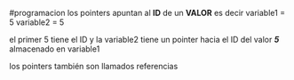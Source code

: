 #programacion 
los pointers apuntan al **ID** de un **VALOR** 
es decir 
variable1 = 5
variable2 = 5

el primer 5 tiene el ID 
y la variable2 tiene un pointer hacia el ID del valor ***5*** almacenado en variable1

los pointers también son llamados referencias
